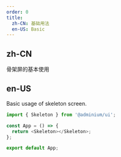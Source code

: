 ```yaml
---
order: 0
title:
  zh-CN: 基础用法
  en-US: Basic
---
```


## zh-CN

骨架屏的基本使用

## en-US

Basic usage of skeleton screen.

```js
import { Skeleton } from '@adminium/ui';

const App = () => {
  return <Skeleton></Skeleton>;
};

export default App;
```
